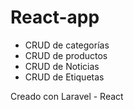# React-app
- CRUD de categorías
- CRUD de productos 
- CRUD de Noticias
- CRUD de Etiquetas

Creado con Laravel - React
